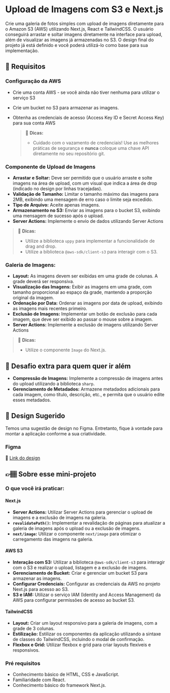 # Upload de Imagens com S3 e Next.js

Crie uma galeria de fotos simples com upload de imagens diretamente para o Amazon S3 (AWS) utilizando Next.js, React e TailwindCSS. O usuário conseguirá arrastar e soltar imagens diretamente na interface para upload, além de visualizar as imagens já armazenadas no S3. O design final do projeto já está definido e você poderá utilizá-lo como base para sua implementação.

## 🔨 Requisitos

### Configuração da AWS

- Crie uma conta AWS - se você ainda não tiver nenhuma para utilizar o serviço S3
- Crie um bucket no S3 para armazenar as imagens.
- Obtenha as credenciais de acesso (Access Key ID e Secret Access Key) para sua conta AWS

  > 👀 **Dicas:**
  >
  > - Cuidado com o vazamento de credenciais! Use as melhores práticas de segurança e **nunca** coloque uma chave API diretamente no seu repositório git.

### Componente de Upload de Imagens

- **Arrastar e Soltar:** Deve ser permitido que o usuário arraste e solte imagens na área de upload, com um visual que indica a área de drop (indicado no design por linhas tracejadas).
- **Validação de Tamanho:** Limitar o tamanho máximo das imagens para 2MB, exibindo uma mensagem de erro caso o limite seja excedido.
- **Tipo de Arquivo:** Aceite apenas imagens.
- **Armazenamento no S3:** Enviar as imagens para o bucket S3, exibindo uma mensagem de sucesso após o upload.
- **Server Actions:** Implemente o envio de dados utilizando Server Actions

> 👀 **Dicas:**
>
> - Utilize a biblioteca `uppy` para implementar a funcionalidade de drag and drop.
> - Utilize a biblioteca `@aws-sdk/client-s3` para interagir com o S3.

### Galeria de Imagens:

- **Layout:** As imagens devem ser exibidas em uma grade de colunas. A grade deverá ser responsiva.
- **Visualização das Imagens:** Exibir as imagens em uma grade, com tamanho proporcional ao espaço da grade, mantendo a proporção original da imagem.
- **Ordenação por Data:** Ordenar as imagens por data de upload, exibindo as imagens mais recentes primeiro.
- **Exclusão de Imagens:** Implementar um botão de exclusão para cada imagem, que deve ser exibido ao passar o mouse sobre a imagem.
- **Server Actions:** Implemente a exclusão de imagens utilizando Server Actions

> 👀 **Dicas:**
>
> - Utilize o componente `Image` do Next.js.

## 🔨 Desafio extra para quem quer ir além

- **Compressão de Imagens:** Implemente a compressão de imagens antes do upload utilizando a biblioteca `sharp`.
- **Gerenciamento de Metadados:** Armazene metadados adicionais para cada imagem, como título, descrição, etc., e permita que o usuário edite esses metadados.

## 🎨 Design Sugerido

Temos uma sugestão de design no Figma. Entretanto, fique à vontade para montar a aplicação conforme a sua criatividade.

### Figma

🔗 [Link do design](https://www.figma.com/community/file/1384982363863255036/mini-projeto-upload-de-imagens-com-s3-e-next-js)

## 👉🏽 Sobre esse mini-projeto

### O que você irá praticar:

#### Next.js

- **Server Actions:** Utilizar Server Actions para gerenciar o upload de imagens e a exclusão de imagens na galeria.
- **`revalidatePath()`:** Implementar a revalidação de páginas para atualizar a galeria de imagens após o upload ou a exclusão de imagens.
- **`next/image`:** Utilizar o componente `next/image` para otimizar o carregamento das imagens na galeria.

#### AWS S3

- **Interação com S3:** Utilizar a biblioteca `@aws-sdk/client-s3` para interagir com o S3 e realizar o upload, listagem e a exclusão de imagens.
- **Gerenciamento de Bucket:** Criar e gerenciar um bucket S3 para armazenar as imagens.
- **Configurar Credenciais:** Configurar as credenciais da AWS no projeto Next.js para acesso ao S3.
- **S3 e IAM:** Utilizar o serviço IAM (Identity and Access Management) da AWS para configurar permissões de acesso ao bucket S3.

#### TailwindCSS

- **Layout:** Criar um layout responsivo para a galeria de imagens, com a grade de 3 colunas.
- **Estilização:** Estilizar os componentes da aplicação utilizando a sintaxe de classes do TailwindCSS, incluindo o modal de confirmação.
- **Flexbox e Grid:** Utilizar flexbox e grid para criar layouts flexíveis e responsivos.

### Pré requisitos

- Conhecimento básico de HTML, CSS e JavaScript.
- Familiaridade com React.
- Conhecimento básico do framework Next.js.
